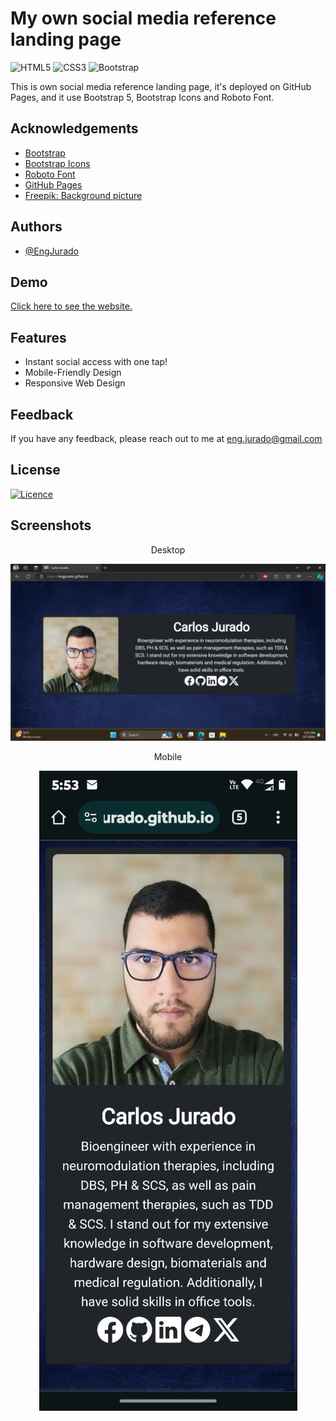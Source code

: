 
# My own social media reference landing page

![HTML5](https://img.shields.io/badge/html5-%23E34F26.svg?style=for-the-badge&logo=html5&logoColor=white)
![CSS3](https://img.shields.io/badge/css3-%231572B6.svg?style=for-the-badge&logo=css3&logoColor=white)
![Bootstrap](https://img.shields.io/badge/bootstrap-%238511FA.svg?style=for-the-badge&logo=bootstrap&logoColor=white)

This is own social media reference landing page, it's deployed on GitHub Pages, and it use Bootstrap 5, Bootstrap Icons and Roboto Font.



## Acknowledgements

 - [Bootstrap](https://getbootstrap.com/)
 - [Bootstrap Icons](https://icons.getbootstrap.com/)
 - [Roboto Font](https://fonts.google.com/specimen/Roboto)
 - [GitHub Pages](https://pages.github.com/)
 - [Freepik: Background picture](https://www.freepik.com/free-photo/navy-blue-concrete-wall-with-scratches_15556823.htm)



## Authors

- [@EngJurado](https://github.com/EngJurado)



## Demo

[Click here to see the website.](https://engjurado.github.io/)



## Features

- Instant social access with one tap!
- Mobile-Friendly Design
- Responsive Web Design


## Feedback

If you have any feedback, please reach out to me at eng.jurado@gmail.com


## License

[![Licence](https://img.shields.io/github/license/Ileriayo/markdown-badges?style=for-the-badge)](./LICENSE)



## Screenshots

<p align="center">Desktop</p>

![Desktop](Screenshots/Desktop.png?raw=true "Desktop")

<p align="center">Mobile</p>

<p align="center">
    <img src="Screenshots/Mobile.jpg"> 
</p>


